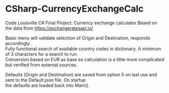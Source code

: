 # CSharp-CurrencyExchangeCalc
Code Louisville C# Final Project. Currency exchange calculator
Based on the data from https://exchangeratesapi.io/

Basic menu will validate selection of Origin and Destination, responds accordingly.<br />
Fully functional search of available country codes in dictionary. A minimum of 3 characters for a search to run.<br />
Conversion based on EUR as base so calculation is a little more complicated but verified from external sources.<br />

Defaults (Origin and Destination) are saved from option 5 on last use and sent to the Default.json file. On startup<br />
the defaults are loaded back into Main().




